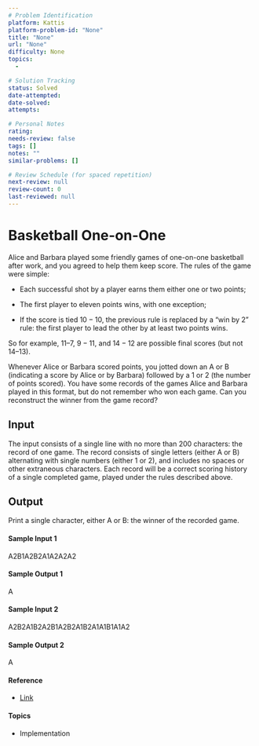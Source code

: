 ```yaml
---
# Problem Identification
platform: Kattis
platform-problem-id: "None"
title: "None"
url: "None"
difficulty: None
topics:
  -

# Solution Tracking
status: Solved
date-attempted:
date-solved:
attempts:

# Personal Notes
rating:
needs-review: false
tags: []
notes: ""
similar-problems: []

# Review Schedule (for spaced repetition)
next-review: null
review-count: 0
last-reviewed: null
---
```


# Basketball One-on-One

Alice and Barbara played some friendly games of one-on-one basketball after work, and you agreed to help them keep score. 
The rules of the game were simple:

- Each successful shot by a player earns them either one or two points;

- The first player to eleven points wins, with one exception;

- If the score is tied $10-10$, the previous rule is replaced by a “win by 2” rule: the first player to lead the other by at least two points wins.

So for example, $11–7$, $9-11$, and $14-12$ are possible final scores (but not 
$14–13$).

Whenever Alice or Barbara scored points, you jotted down an A or B (indicating a score by Alice or by Barbara) followed by a 1 or 2 (the number of points scored). You have some records of the games Alice and Barbara played in this format, but do not remember who won each game. Can you reconstruct the winner from the game record?

## Input
The input consists of a single line with no more than $200$ characters: the record of one game. The record consists of single letters (either A or B) alternating with single numbers (either 1 or 2), and includes no spaces or other extraneous characters. Each record will be a correct scoring history of a single completed game, played under the rules described above.

## Output
Print a single character, either A or B: the winner of the recorded game.

#### Sample Input 1	
A2B1A2B2A1A2A2A2
#### Sample Output 1
A

#### Sample Input 2	
A2B2A1B2A2B1A2B2A1B2A1A1B1A1A2
#### Sample Output 2
A

#### Reference

- [Link](https://open.kattis.com/problems/basketballoneonone)

#### Topics

- Implementation